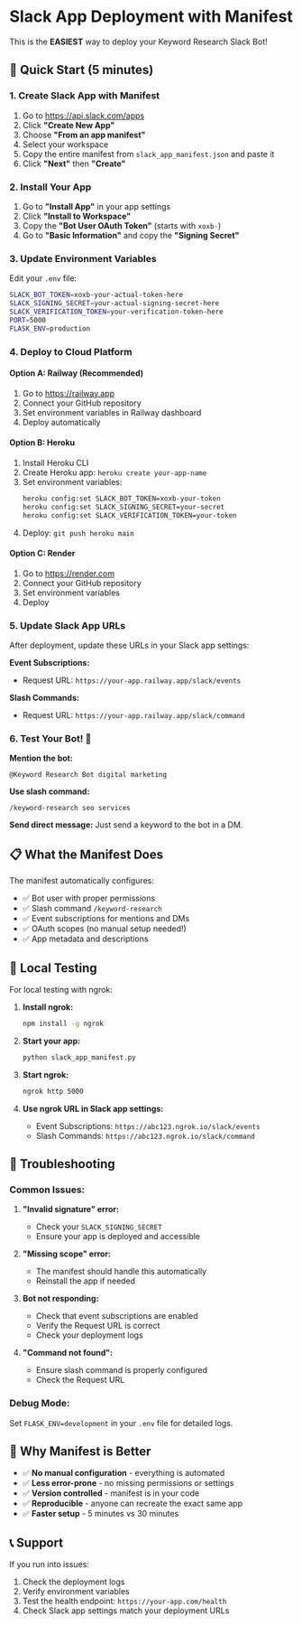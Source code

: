 # Slack App Deployment with Manifest

This is the **EASIEST** way to deploy your Keyword Research Slack Bot!

## 🚀 Quick Start (5 minutes)

### 1. Create Slack App with Manifest
1. Go to https://api.slack.com/apps
2. Click **"Create New App"**
3. Choose **"From an app manifest"**
4. Select your workspace
5. Copy the entire manifest from `slack_app_manifest.json` and paste it
6. Click **"Next"** then **"Create"**

### 2. Install Your App
1. Go to **"Install App"** in your app settings
2. Click **"Install to Workspace"**
3. Copy the **"Bot User OAuth Token"** (starts with `xoxb-`)
4. Go to **"Basic Information"** and copy the **"Signing Secret"**

### 3. Update Environment Variables
Edit your `.env` file:
```bash
SLACK_BOT_TOKEN=xoxb-your-actual-token-here
SLACK_SIGNING_SECRET=your-actual-signing-secret-here
SLACK_VERIFICATION_TOKEN=your-verification-token-here
PORT=5000
FLASK_ENV=production
```

### 4. Deploy to Cloud Platform

#### Option A: Railway (Recommended)
1. Go to https://railway.app
2. Connect your GitHub repository
3. Set environment variables in Railway dashboard
4. Deploy automatically

#### Option B: Heroku
1. Install Heroku CLI
2. Create Heroku app: `heroku create your-app-name`
3. Set environment variables:
   ```bash
   heroku config:set SLACK_BOT_TOKEN=xoxb-your-token
   heroku config:set SLACK_SIGNING_SECRET=your-secret
   heroku config:set SLACK_VERIFICATION_TOKEN=your-token
   ```
4. Deploy: `git push heroku main`

#### Option C: Render
1. Go to https://render.com
2. Connect your GitHub repository
3. Set environment variables
4. Deploy

### 5. Update Slack App URLs
After deployment, update these URLs in your Slack app settings:

**Event Subscriptions:**
- Request URL: `https://your-app.railway.app/slack/events`

**Slash Commands:**
- Request URL: `https://your-app.railway.app/slack/command`

### 6. Test Your Bot! 🎉

**Mention the bot:**
```
@Keyword Research Bot digital marketing
```

**Use slash command:**
```
/keyword-research seo services
```

**Send direct message:**
Just send a keyword to the bot in a DM.

## 📋 What the Manifest Does

The manifest automatically configures:
- ✅ Bot user with proper permissions
- ✅ Slash command `/keyword-research`
- ✅ Event subscriptions for mentions and DMs
- ✅ OAuth scopes (no manual setup needed!)
- ✅ App metadata and descriptions

## 🔧 Local Testing

For local testing with ngrok:

1. **Install ngrok:**
   ```bash
   npm install -g ngrok
   ```

2. **Start your app:**
   ```bash
   python slack_app_manifest.py
   ```

3. **Start ngrok:**
   ```bash
   ngrok http 5000
   ```

4. **Use ngrok URL in Slack app settings:**
   - Event Subscriptions: `https://abc123.ngrok.io/slack/events`
   - Slash Commands: `https://abc123.ngrok.io/slack/command`

## 🐛 Troubleshooting

### Common Issues:

1. **"Invalid signature" error:**
   - Check your `SLACK_SIGNING_SECRET`
   - Ensure your app is deployed and accessible

2. **"Missing scope" error:**
   - The manifest should handle this automatically
   - Reinstall the app if needed

3. **Bot not responding:**
   - Check that event subscriptions are enabled
   - Verify the Request URL is correct
   - Check your deployment logs

4. **"Command not found":**
   - Ensure slash command is properly configured
   - Check the Request URL

### Debug Mode:
Set `FLASK_ENV=development` in your `.env` file for detailed logs.

## 🎯 Why Manifest is Better

- ✅ **No manual configuration** - everything is automated
- ✅ **Less error-prone** - no missing permissions or settings
- ✅ **Version controlled** - manifest is in your code
- ✅ **Reproducible** - anyone can recreate the exact same app
- ✅ **Faster setup** - 5 minutes vs 30 minutes

## 📞 Support

If you run into issues:
1. Check the deployment logs
2. Verify environment variables
3. Test the health endpoint: `https://your-app.com/health`
4. Check Slack app settings match your deployment URLs
